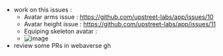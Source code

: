 - work on this issues :
  - Avatar arms issue : https://github.com/upstreet-labs/app/issues/10
  - Avatar height issue : https://github.com/upstreet-labs/app/issues/11
  - Equiping skeleton avatar :
  - ![image](https://user-images.githubusercontent.com/64514807/185743048-71eccbaf-ae2f-4b33-93d9-724d0613c828.png)
- review some PRs in webaverse gh
